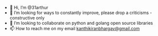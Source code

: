 - 👋 Hi, I’m @31arthur
- 👀 I’m looking for ways to constantly improve, please drop a criticisms - constructive only
- 💞️ I’m looking to collaborate on python and golang open source libraries
- 📫 How to reach me on my email kanthikiranbhargav@gmail.com
